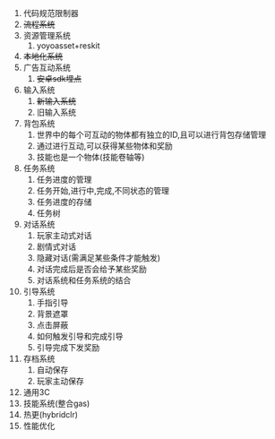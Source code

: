 1.  代码规范限制器
2.  ~~流程系统~~
3.  资源管理系统
    1.  yoyoasset+reskit
4.  ~~本地化系统~~
5.  广告互动系统
    1.  ~~安卓sdk埋点~~
6.  输入系统
    1.  ~~新输入系统~~
    2.  旧输入系统
7.  背包系统
    1.  世界中的每个可互动的物体都有独立的ID,且可以进行背包存储管理
    2.  通过进行互动,可以获得某些物体和奖励
    3.  技能也是一个物体(技能卷轴等)
8.  任务系统
    1.  任务进度的管理
    2.  任务开始,进行中,完成,不同状态的管理
    3.  任务进度的存储
    4.  任务树
9.  对话系统
    1.  玩家主动式对话
    2.  剧情式对话
    3.  隐藏对话(需满足某些条件才能触发)
    4.  对话完成后是否会给予某些奖励
    5.  对话系统和任务系统的结合
10. 引导系统
    1.  手指引导
    2.  背景遮罩
    3.  点击屏蔽
    4.  如何触发引导和完成引导
    5.  引导完成下发奖励
11. 存档系统
    1.  自动保存
    2.  玩家主动保存
12. 通用3C
13. 技能系统(整合gas)
14. 热更(hybridclr)
15. 性能优化

